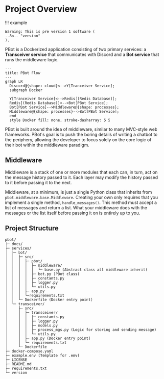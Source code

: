 # Project Overview

!!! example

    Warning: This is pre version 1 software (
    --8<-- "version"
    ).

PBot is a Dockerized application consisting of two primary services:
a **Transceiver service** that communicates with Discord and a **Bot service** that runs the middleware logic.

```mermaid
---
title: PBot Flow
---
graph LR
  Discord@{shape: cloud}<-->Y[Tranceiver Service];
  subgraph Docker

  Y[Tranceiver Service]<-->Redis[(Redis Database)];
  Redis[(Redis Database)]<-->Bot[PBot Service];
  Bot[PBot Service]-->Middleware@{shape: processes};
  Middleware@{shape: processes}-->Bot[PBot Service];
  end
  style Docker fill: none, stroke-dasharray: 5 5
```

PBot is built around the idea of middleware, similar to many MVC-style web frameworks. PBot's goal is to push the boring details of writing a chatbot to the periphery, allowing the developer to focus solely on the core logic of their bot within the middleware paradigm.
## Middleware

Middleware is a stack of one or more modules that each can, in turn, act on the
message history passed to it.
Each layer may modify the history passed to it before passing it to the next.

Middleware, at a minimum, is just a single Python class that inherits
from `pbot.middleware.base.Middleware`.
Creating your own only requires that you implement a single
method, `handle_messages()`.
This method must accept a list of messages and return a list.
What your middleware does with the messages or the list itself before
passing it on is entirely up to you.

## Project Structure

```text
pbot/
├─ docs/
├─ services/
│  ├─ bot/
│  │  ├─ src/
│  │  │  ├─ pbot/
│  │  │  │  ├─ middleware/
│  │  │  │  │  └─ base.py (Abstract class all middleware inherit)
│  │  │  │  ├─ bot.py (PBot class)
│  │  │  │  ├─ constants.py
│  │  │  │  ├─ logger.py
│  │  │  │  └─ utils.py
│  │  │  ├─ app.py
│  │  │  └─requirements.txt
│  │  └─ Dockerfile (Docker entry point)
│  └─ transceiver/
│     ├─ src/
│     │  ├─ transceiver/
│     │  │  ├─ constants.py
│     │  │  ├─ logger.py
│     │  │  ├─ models.py
│     │  │  ├─ process_mgs.py (Logic for storing and sending message)
│     │  │  └─ utils.py
│     │  ├─ app.py (Docker entry point)
│     │  └─ requirements.txt
│     └─ Dockerfile
├─ docker-compose.yaml
├─ example.env (Template for .env)
├─ LICENSE
├─ README.md
├─ requirements.txt
└─ version
```

